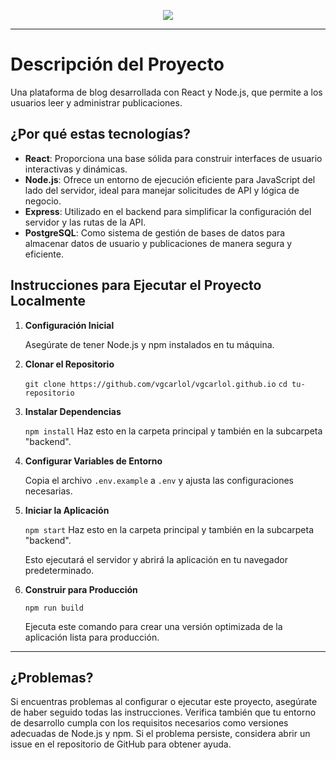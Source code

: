<p align="center">
  <img src="https://panel.vallague.com/assets/uploads/user5b384ce32d8cdef02bc3a139d4cac0a22bb029e8/b8cbc3194c8ea2a73160a4ee14ab5ae3.png"/>
</p>

---

# Descripción del Proyecto

Una plataforma de blog desarrollada con React y Node.js, que permite a los usuarios leer y administrar publicaciones.

## ¿Por qué estas tecnologías?

- **React**: Proporciona una base sólida para construir interfaces de usuario interactivas y dinámicas.
- **Node.js**: Ofrece un entorno de ejecución eficiente para JavaScript del lado del servidor, ideal para manejar solicitudes de API y lógica de negocio.
- **Express**: Utilizado en el backend para simplificar la configuración del servidor y las rutas de la API.
- **PostgreSQL**: Como sistema de gestión de bases de datos para almacenar datos de usuario y publicaciones de manera segura y eficiente.

## Instrucciones para Ejecutar el Proyecto Localmente

1. **Configuración Inicial**

    Asegúrate de tener Node.js y npm instalados en tu máquina.

2. **Clonar el Repositorio**

    `git clone https://github.com/vgcarlol/vgcarlol.github.io`
    `cd tu-repositorio`

3. **Instalar Dependencias**

    `npm install`
    Haz esto en la carpeta principal y también en la subcarpeta "backend".

4. **Configurar Variables de Entorno**

    Copia el archivo `.env.example` a `.env` y ajusta las configuraciones necesarias.

5. **Iniciar la Aplicación**

    `npm start`
    Haz esto en la carpeta principal y también en la subcarpeta "backend".

    Esto ejecutará el servidor y abrirá la aplicación en tu navegador predeterminado.

6. **Construir para Producción**

    `npm run build`

    Ejecuta este comando para crear una versión optimizada de la aplicación lista para producción.

---

## ¿Problemas?

Si encuentras problemas al configurar o ejecutar este proyecto, asegúrate de haber seguido todas las instrucciones. Verifica también que tu entorno de desarrollo cumpla con los requisitos necesarios como versiones adecuadas de Node.js y npm. Si el problema persiste, considera abrir un issue en el repositorio de GitHub para obtener ayuda.
